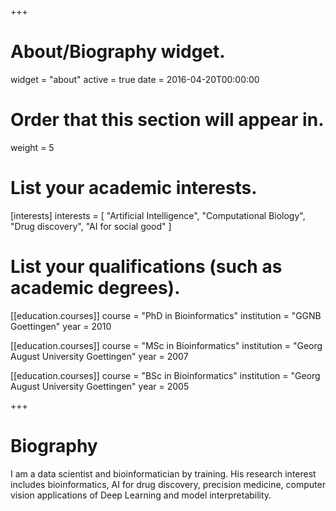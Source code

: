 +++
# About/Biography widget.
widget = "about"
active = true
date = 2016-04-20T00:00:00

# Order that this section will appear in.
weight = 5

# List your academic interests.
[interests]
  interests = [
    "Artificial Intelligence",
    "Computational Biology",
    "Drug discovery",
    "AI for social good"
  ]

# List your qualifications (such as academic degrees).
[[education.courses]]
  course = "PhD in Bioinformatics"
  institution = "GGNB Goettingen"
  year = 2010

[[education.courses]]
  course = "MSc in Bioinformatics"
  institution = "Georg August University Goettingen"
  year = 2007

[[education.courses]]
  course = "BSc in Bioinformatics"
  institution = "Georg August University Goettingen"
  year = 2005

+++

# Biography

I am a data scientist and bioinformatician by training.
His research interest includes bioinformatics, AI for drug discovery, precision medicine, computer vision applications of Deep Learning and model interpretability.
